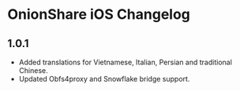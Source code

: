 #  OnionShare iOS Changelog

## 1.0.1
- Added translations for Vietnamese, Italian, Persian and traditional Chinese.
- Updated Obfs4proxy and Snowflake bridge support.
